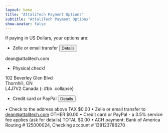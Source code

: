 ```yaml
---
layout: base
title: "AttaliTech Payment Options"
subtitle: "AttaliTech Payment Options"
show-avatar: false
---
```


If paying in US Dollars, your options are:

- Zelle or email transfer <button data-target="#aa" class="btn btn-link" data-toggle="collapse">Details</button>
<div id="aa" class="collapse">
dean@attalitech.com
</div>

- Physical check!

102 Beverley Glen Blvd  
Thornhill, ON  
L4J7V2
Canada
{: #bb .collapse}

- Credit card or PayPal
<button data-target="#a" class="btn btn-link" data-toggle="collapse">Details</button>

• Check to the address above		TAX		$0.00
• Zelle or email transfer to dean@attalitech.com		OTHER		$0.00
• Credit card or PayPal - a 3.5% service fee applies (ask for details)		TOTAL		$0.00
• ACH payment: Bank of America Routing # 125000024, Checking account # 138123786270				
